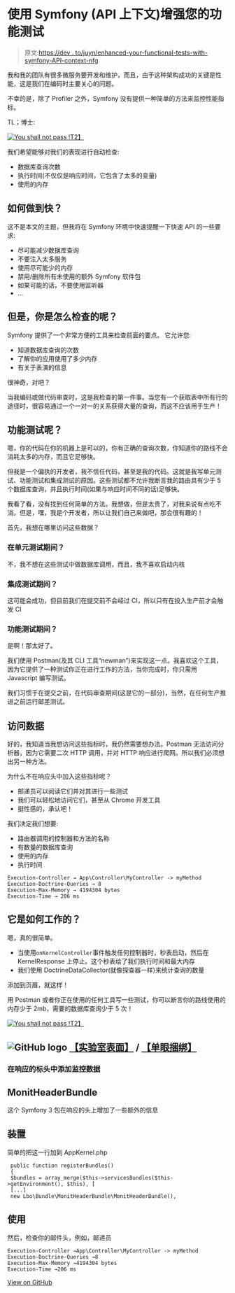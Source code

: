 # 使用 Symfony (API 上下文)增强您的功能测试

> 原文:[https://dev . to/juyn/enhanced-your-functional-tests-with-symfony-API-context-nfg](https://dev.to/juyn/enhanced-your-functional-tests-with-symfony-api-context-nfg)

我和我的团队有很多微服务要开发和维护，而且，由于这种架构成功的关键是性能，这是我们在编码时主要关心的问题。

不幸的是，除了 Profiler 之外，Symfony 没有提供一种简单的方法来监控性能指标。

TL；博士:

[![You shall not pass !](../Images/7c1e34c3d2ca92a76b3975d35e8c553c.png)T2】](https://res.cloudinary.com/practicaldev/image/fetch/s--j44qCh95--/c_limit%2Cf_auto%2Cfl_progressive%2Cq_66%2Cw_880/https://i.imgur.com/RwD8eyx.gif)

我们希望能够对我们的表现进行自动检查:

*   数据库查询次数
*   执行时间(不仅仅是响应时间，它包含了太多的变量)
*   使用的内存

## [](#how-to-be-fast-)如何做到快？

这不是本文的主题，但我将在 Symfony 环境中快速提醒一下快速 API 的一些要求:

*   尽可能减少数据库查询
*   不要注入太多服务
*   使用尽可能少的内存
*   禁用/删除所有未使用的额外 Symfony 软件包
*   如果可能的话，不要使用监听器
*   ...

## 但是，你是怎么检查的呢？

Symfony 提供了一个非常方便的工具来检查前面的要点。
它允许您:

*   知道数据库查询的次数
*   了解你的应用使用了多少内存
*   有关于表演的信息

很神奇，对吧？

当我编码或做代码审查时，这是我检查的第一件事。当您有一个获取表中所有行的途径时，很容易通过一个一对一的关系获得大量的查询，而这不应该用于生产！

## [](#what-about-functional-tests-)功能测试呢？

嗯，你的代码在你的机器上是可以的，你有正确的查询次数，你知道你的路线不会消耗太多的内存，而且它足够快。

但我是一个偏执的开发者，我不信任代码，甚至是我的代码。这就是我写单元测试、功能测试和集成测试的原因。这些测试都不允许我断言我的路由具有少于 5 个数据库查询，并且执行时间(如果与响应时间不同的话)足够快。

我看了看，没有找到任何简单的方法。我想做，但是太贵了，对我来说有点吃不消。但是，嘿，我是个开发者，所以让我们自己来做吧，那会很有趣的！

首先，我想在哪里访问这些数据？

### [](#during-unit-tests-)在单元测试期间？

不，我不想在这些测试中做数据库调用，而且，我不喜欢启动内核

### [](#during-integration-tests-)集成测试期间？

这可能会成功，但目前我们在提交前不会经过 CI，所以只有在投入生产前才会触发 CI

### [](#during-functional-tests-)功能测试期间？

是啊！那太好了。

我们使用 Postman(及其 CLI 工具“newman”)来实现这一点。我喜欢这个工具，因为它提供了一种测试你正在进行工作的方法，当你完成时，你只需用 Javascript 编写测试。

我们习惯于在提交之前，在代码审查期间(这是它的一部分)，当然，在任何生产推进之前运行邮差测试。

## [](#accessing-the-data)访问数据

好的，我知道当我想访问这些指标时，我仍然需要想办法。Postman 无法访问分析器，因为它需要二次 HTTP 调用，并对 HTTP 响应进行爬网。所以我们必须想出另一种方法。

为什么不在响应头中加入这些指标呢？

*   邮递员可以阅读它们并对其进行一些测试
*   我们可以轻松地访问它们，甚至从 Chrome 开发工具
*   挺性感的，承认吧！

我们决定我们想要:

*   路由器调用的控制器和方法的名称
*   有数量的数据库查询
*   使用的内存
*   执行时间

```
Execution-Controller → App\Controller\MyController -> myMethod
Execution-Doctrine-Queries → 8
Execution-Max-Memory → 4194304 bytes
Execution-Time → 206 ms 
```

## [](#how-it-works-)它是如何工作的？

嗯，真的很简单。

*   当使用`onKernelController`事件触发任何控制器时，秒表启动，然后在 KernelResponse 上停止。这个秒表给了我们执行时间和最大内存
*   我们使用 DoctrineDataCollector(就像探查器一样)来统计查询的数量

添加到页眉，就这样！

用 Postman 或者你正在使用的任何工具写一些测试，你可以断言你的路线使用的内存少于 2mb，需要的数据库查询少于 5 次！

[![You shall not pass !](../Images/89e2d49f5d041a777b77d3cf7e19cac5.png)T2】](https://res.cloudinary.com/practicaldev/image/fetch/s--_RM_ygI0--/c_limit%2Cf_auto%2Cfl_progressive%2Cq_66%2Cw_880/https://media3.giphy.com/media/3o7btNa0RUYa5E7iiQ/giphy.gif)

## ![GitHub logo](../Images/375dfcc32199b4dedf2b526645c27ff7.png) [【实验室表面】](https://github.com/laboutiqueofficielle) / [【单眼捆绑】](https://github.com/laboutiqueofficielle/MonitHeaderBundle)

### 在响应的标头中添加监控数据

<article class="markdown-body entry-content p-5" itemprop="text">

# MonitHeaderBundle

这个 Symfony 3 包在响应的头上增加了一些额外的信息

## 装置

简单的把这一行加到 AppKernel.php

```
 public function registerBundles()
 {
 $bundles = array_merge($this->servicesBundles($this->getEnvironment(), $this), [
 [...]
 new Lbo\Bundle\MonitHeaderBundle\MonitHeaderBundle(),
```

## 使用

然后，检查你的邮件头，例如，邮递员

```
Execution-Controller →App\Controller\MyController -> myMethod
Execution-Doctrine-Queries →8
Execution-Max-Memory →4194304 bytes
Execution-Time →206 ms 
```

</article>

[View on GitHub](https://github.com/laboutiqueofficielle/MonitHeaderBundle)